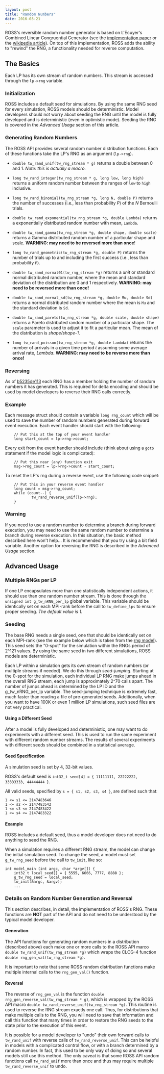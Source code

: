```yaml
---
layout: post
title: "Random Numbers"
date: 2016-03-21
---
```


ROSS's reversible random number generator is based on L'Ecuyer's Combined Linear Congruential Generator (see the [implementation paper](http://www.sciencedirect.com/science/article/pii/S0378475497000529) or the [wikipedia article](https://en.wikipedia.org/wiki/Combined_Linear_Congruential_Generator)).
On top of this implementation, ROSS adds the ability to "rewind" the RNG, a functionality needed for reverse computation.

## The Basics

Each LP has its own stream of random numbers.
This stream is accessed through the `lp->rng` variable.

### Initialization

ROSS includes a default seed for simulations.
By using the same RNG seed for every simulation, ROSS models should be deterministic.
Model developers should not worry about seeding the RNG until the model is fully developed and is deterministic (even in optimistic mode).
Seeding the RNG is covered in the *Advanced Usage* section of this article.

### Generating Random Numbers

The ROSS API provides several random number distribution functions.
Each of these functions take the LP's RNG as an argument (`lp->rng`).

- `double tw_rand_unif(tw_rng_stream * g)`
returns a double between 0 and 1.
*Note: this is actually a macro.*

- `long tw_rand_integer(tw_rng_stream * g, long low, long high)`
returns a uniform random number between the ranges of `low` to `high` inclusive.

- `long tw_rand_binomial(tw_rng_stream *g, long N, double P)`
returns the number of successes (i.e., less than probability *P*) of the *N* Bernoulli trials.

- `double tw_rand_exponential(tw_rng_stream *g, double Lambda)`
returns a exponentially distributed random number with mean, `Lambda`.

- `double tw_rand_gamma(tw_rng_stream *g, double shape, double scale)`
returns a Gamma distributed random number of a particular shape and scale.
**WARNING: may need to be reversed more than once!**

- `long tw_rand_geometric(tw_rng_stream *g, double P)`
returns the number of trials up to and including the first success (i.e., less than probability `P`).

- `double tw_rand_normal01(tw_rng_stream *g)`
returns a *unit* or standard normal distributed random number,
where the mean and standard deviation of the distribution are 0 and 1 respectively.
**WARNING: may need to be reversed more than once!**

- `double tw_rand_normal_sd(tw_rng_stream *g, double Mu, double Sd)`
returns a normal distributed random number where the mean is `Mu` and the standard deviation is `Sd`.

- `double tw_rand_pareto(tw_rng_stream *g, double scale, double shape)`
returns a Pareto distributed random number of a particular shape.
The `scale` parameter is used to adjust it to fit a particular mean.
The mean of the distribution is *shape/shape-1*.

- `long tw_rand_poisson(tw_rng_stream *g, double Lambda)`
returns the number of arrivals in a given time period *t* assuming some average arrival rate, *Lambda*.
**WARNING: may need to be reverse more than once!**


### Reversing

As of [b5235de113](https://github.com/carothersc/ROSS/commit/b5235de113a34788d7f00f6b7d1e831ff3f63cd6) each RNG has a member holding the number of random numbers it has generated.
This is required for delta encoding and should be used by model developers to reverse their RNG calls correctly.

### Example

Each message struct should contain a variable `long rng_count` which will be used to save the number of random numbers generated during forward event execution.
Each event handler should start with the following:

```
    // Put this at the top of your event handler
    long start_count = lp->rng->count;
```

Every exit from the event handler should include (think about using a `goto` statement if the model logic is complicated):

```
    // Put this near (any) function exit
    msg->rng_count = lp->rng->count - start_count;
```

To reset the LP's rng during a reverse event, use the following code snippet:

```
    // Put this in your reverse event handler
    long count = msg->rng_count;
    while (count--) {
            tw_rand_reverse_unif(lp->rng);
    }
```

### Warning

If you need to use a random number to determine a branch during forward execution, you may need to use the same random number to determine a branch during reverse execution.
In this situation, the basic method described here won't help...
It is recommended that you try using a bit field variable.
Another option for reversing the RNG is described in the *Advanced Usage* section.

## Advanced Usage

### Multiple RNGs per LP

If one LP encapsulates more than one statistically independent actions, it should use than one random number stream.
This is done through the `unsigned int g_tw_nRNG_per_lp` global variable.
This variable should be identically set on each MPI-rank before the call to `tw_define_lps` to ensure proper seeding.
*The default value is 1.*

### Seeding

The base RNG needs a single seed, one that should be identically set on each MPI-rank (see the example below which is taken from the [rng model](http://github.com/carothersc/ROSS-Models/tree/master/rng)).
This seed sets the "0-spot" for the simulation within the RNGs period of 2^121 values.
By using the same seed in two different simulations, ROSS models are deterministic.

Each LP within a simulation gets its own stream of random numbers (or multiple streams if needed).
We do this through *seed-jumping*.
Starting at the 0-spot for the simulation, each individual LP RNG make jumps ahead in the overall RNG stream, each jump is approximately 2^70 calls apart.
The number of jumps ahead is determined by the LP ID and the g_tw_nRNG_per_lp variable.
The seed-jumping technique is extremely fast, much faster than reading a file of pre-generated seeds.
Additionally, when you want to have 100K or even 1 million LP simulations, such seed files are not very practical.

#### Using a Different Seed

After a model is fully developed and deterministic, one may want to do experiments with a different seed.
This is used to run the same experiment with different random number streams.
The results of several experiments with different seeds should be combined in a statistical average.

#### Seed Specification

A simulation seed is set by 4, 32-bit values.

ROSS's default seed is `int32_t seed[4] = { 11111111, 22222222, 33333333, 44444444 }`.

All valid seeds, specified by `s = { s1, s2, s3, s4 }`, are defined such that:
```
1 <= s1 <= 2147483646
1 <= s2 <= 2147483542
1 <= s3 <= 2147483422
1 <= s4 <= 2147483322
```

#### Example

ROSS includes a default seed, thus a model developer does not need to do anything to seed the RNG.

When a simulation requires a different RNG stream, the model can change the initial simulation seed.
To change the seed, a model must set `g_tw_rng_seed` before the call to `tw_init`, like so:
```
int model_main (int argc, char *argv[]) {
    int32_t local_seed[] = { 5555, 6666, 7777, 8888 };
    g_tw_rng_seed = local_seed;
    tw_init(&argc, &argv);
    ...
```

### Details on Random Number Generation and Reversal

This section describes, in detail, the implementation of ROSS's RNG.
These functions are **NOT** part of the API and do not need to be understood by the typical model developer.

#### Generation

The API functions for generating random numbers in a distribution (described above) each make one or more calls to the ROSS API marco `double tw_rand_unif(tw_rng_stream *g)` which wraps the CLCG-4 function `double rng_gen_val(tw_rng_stream *g)`.

It is important to note that some ROSS random distribution functions make multiple internal calls to the `rng_gen_val()` function.

#### Reversal

The reverse of `rng_gen_val` is the function `double rng_gen_reverse_val(tw_rng_stream * g)`, which is wrapped by the ROSS API macro `double tw_rand_reverse_unif(tw_rng_stream *g)`.
This routine is used to reverse the RNG stream exactly one call.
Thus, for distributions that make multiple calls to the RNG, you will need to save that information and call this function that many times in order to restore the RNG seeds to the state prior to the execution of this event.

It is possible for a model developer to "undo" their own forward calls to `tw_rand_unif` with reverse calls of `tw_rand_reverse_unif`.
This can be helpful in models with a complicated control flow, or with a branch determined by a random number.
In fact, this used to be only way of doing so and several models still use this method.
The only caveat is that some ROSS API random functions call `tw_rand_unif` more than once and thus may require multiple `tw_rand_reverse_unif` to undo.
